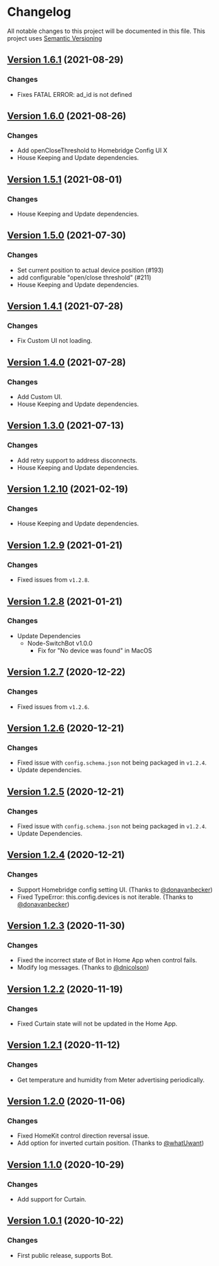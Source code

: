 # Changelog

All notable changes to this project will be documented in this file. This project uses [Semantic Versioning](https://semver.org/)

## [Version 1.6.1](https://github.com/OpenWonderLabs/homebridge-switchbot-ble/releases/tag/v1.6.1) (2021-08-29)

### Changes

- Fixes FATAL ERROR:  ad_id is not defined

## [Version 1.6.0](https://github.com/OpenWonderLabs/homebridge-switchbot-ble/releases/tag/v1.6.0) (2021-08-26)

### Changes
- Add openCloseThreshold to Homebridge Config UI X
- House Keeping and Update dependencies.

## [Version 1.5.1](https://github.com/OpenWonderLabs/homebridge-switchbot-ble/releases/tag/v1.5.1) (2021-08-01)

### Changes

- House Keeping and Update dependencies.

## [Version 1.5.0](https://github.com/OpenWonderLabs/homebridge-switchbot-ble/releases/tag/v1.5.0) (2021-07-30)

### Changes

- Set current position to actual device position (#193) 
- add configurable "open/close threshold" (#211)
- House Keeping and Update dependencies.

## [Version 1.4.1](https://github.com/OpenWonderLabs/homebridge-switchbot-ble/releases/tag/v1.4.1) (2021-07-28)

### Changes

- Fix Custom UI not loading.

## [Version 1.4.0](https://github.com/OpenWonderLabs/homebridge-switchbot-ble/releases/tag/v1.4.0) (2021-07-28)

### Changes

- Add Custom UI.
- House Keeping and Update dependencies.

## [Version 1.3.0](https://github.com/OpenWonderLabs/homebridge-switchbot-ble/releases/tag/v1.3.0) (2021-07-13)

### Changes

- Add retry support to address disconnects.
- House Keeping and Update dependencies.

## [Version 1.2.10](https://github.com/OpenWonderLabs/homebridge-switchbot-ble/releases) (2021-02-19)

### Changes

- House Keeping and Update dependencies.

## [Version 1.2.9](https://github.com/OpenWonderLabs/homebridge-switchbot-ble/releases) (2021-01-21)

### Changes

- Fixed issues from `v1.2.8`.

## [Version 1.2.8](https://github.com/OpenWonderLabs/homebridge-switchbot-ble/releases) (2021-01-21)

### Changes

- Update Dependencies
  - Node-SwitchBot v1.0.0
    - Fix for "No device was found" in MacOS

## [Version 1.2.7](https://github.com/OpenWonderLabs/homebridge-switchbot-ble/releases) (2020-12-22)

### Changes

- Fixed issues from `v1.2.6`.

## [Version 1.2.6](https://github.com/OpenWonderLabs/homebridge-switchbot-ble/releases) (2020-12-21)

### Changes

- Fixed issue with `config.schema.json` not being packaged in `v1.2.4`.
- Update dependencies.

## [Version 1.2.5](https://github.com/OpenWonderLabs/homebridge-switchbot-ble/releases) (2020-12-21)

### Changes

- Fixed issue with `config.schema.json` not being packaged in `v1.2.4`.
- Update Dependencies.

## [Version 1.2.4](https://github.com/OpenWonderLabs/homebridge-switchbot-ble/releases) (2020-12-21)

### Changes

- Support Homebridge config setting UI. (Thanks to [@donavanbecker](https://github.com/SwitchBot/homebridge-switchbot-ble/pull/24))
- Fixed TypeError: this.config.devices is not iterable. (Thanks to [@donavanbecker](https://github.com/SwitchBot/homebridge-switchbot-ble/pull/23))

## [Version 1.2.3](https://github.com/OpenWonderLabs/homebridge-switchbot-ble/releases) (2020-11-30)

### Changes

- Fixed the incorrect state of Bot in Home App when control fails.
- Modify log messages. (Thanks to [@dnicolson](https://github.com/SwitchBot/homebridge-switchbot-ble/pull/15))

## [Version 1.2.2](https://github.com/OpenWonderLabs/homebridge-switchbot-ble/releases) (2020-11-19)

### Changes

- Fixed Curtain state will not be updated in the Home App.

## [Version 1.2.1](https://github.com/OpenWonderLabs/homebridge-switchbot-ble/releases) (2020-11-12)

### Changes

- Get temperature and humidity from Meter advertising periodically.

## [Version 1.2.0](https://github.com/OpenWonderLabs/homebridge-switchbot-ble/releases) (2020-11-06)

### Changes

- Fixed HomeKit control direction reversal issue.
- Add option for inverted curtain position. (Thanks to [@whatUwant](https://github.com/SwitchBot/homebridge-switchbot-ble/pull/4))

## [Version 1.1.0](https://github.com/OpenWonderLabs/homebridge-switchbot-ble/releases) (2020-10-29)

### Changes

- Add support for Curtain.

## [Version 1.0.1](https://github.com/OpenWonderLabs/homebridge-switchbot-ble/releases) (2020-10-22)

### Changes

- First public release, supports Bot.
